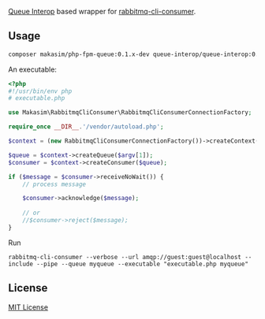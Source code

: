 [Queue Interop](https://github.com/queue-interop/queue-interop) based wrapper for [rabbitmq-cli-consumer](https://github.com/corvus-ch/rabbitmq-cli-consumer).  

## Usage

```bash
composer makasim/php-fpm-queue:0.1.x-dev queue-interop/queue-interop:0.7.x-dev queue-interop/amqp-interop:0.8.x-dev
```

An executable:


```php
<?php
#!/usr/bin/env php
# executable.php

use Makasim\RabbitmqCliConsumer\RabbitmqCliConsumerConnectionFactory;

require_once __DIR__.'/vendor/autoload.php';

$context = (new RabbitmqCliConsumerConnectionFactory())->createContext();

$queue = $context->createQueue($argv[1]);
$consumer = $context->createConsumer($queue);

if ($message = $consumer->receiveNoWait()) {
    // process message

    $consumer->acknowledge($message);
    
    // or
    //$consumer->reject($message);
}
```

Run

```
rabbitmq-cli-consumer --verbose --url amqp://guest:guest@localhost --include --pipe --queue myqueue --executable "executable.php myqueue"
```

## License

[MIT License](LICENSE)            
